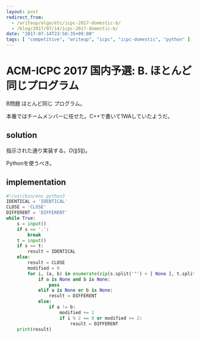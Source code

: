 ```yaml
---
layout: post
redirect_from:
  - /writeup/algo/etc/icpc-2017-domestic-b/
  - /blog/2017/07/14/icpc-2017-domestic-b/
date: "2017-07-14T23:50:35+09:00"
tags: [ "competitive", "writeup", "icpc", "icpc-domestic", "python" ]
---
```


# ACM-ICPC 2017 国内予選: B. ほとんど同じプログラム

B問題 ほとんど同じ プログラム。

本番ではチームメンバーに任せた。C++で書いて$1$WAしていたようだ。

## solution

指示された通り実装する。$O(\|S\|)$。

Pythonを使うべき。

## implementation

``` python
#!/usr/bin/env python3
IDENTICAL = 'IDENTICAL'
CLOSE = 'CLOSE'
DIFFERENT = 'DIFFERENT'
while True:
    s = input()
    if s == '.':
        break
    t = input()
    if s == t:
        result = IDENTICAL
    else:
        result = CLOSE
        modified = 0
        for i, (a, b) in enumerate(zip(s.split('"') + [ None ], t.split('"') + [ None ])):
            if a is None and b is None:
                pass
            elif a is None or b is None:
                result = DIFFERENT
            else:
                if a != b:
                    modified += 1
                    if i % 2 == 0 or modified >= 2:
                        result = DIFFERENT
    print(result)
```
